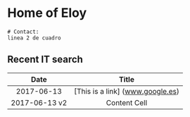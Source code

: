 Home of Eloy
============

	# Contact: 
	linea 2 de cuadro


Recent IT search
------------

| Date   | Title   |
| :-------------: | :-------------: |
| 2017-06-13    | [This is a link] (www.google.es)    |
| 2017-06-13 v2    | Content Cell    |

